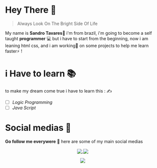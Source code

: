 # Hey There 👋
> Always Look On The Bright Side Of Life
> 
My name is **Sandro Tavares🤵** i'm from brazil, i'm going to become a self taught **programmer** 💻 but i have to start from the beginning, now i am leaning html css, and i am working🔨 on some projects to help me learn faster⚡ !

# i Have to learn 📚
to make my dream come true i have to learn this : ✍️
 - [ ] *Logic Programming*
 - [ ] *Java Script*

# Social medias 📱
**Go follow me everywere** 🤳 
here are some of my main social medias 
<p align="center">
<a href="https://www.youtube.com/channel/UCjIf4KZzL4Pd0iaaZpLJ2lw">
<img align="center" src="https://img.shields.io/badge/-youtube-red?style=for-the-badge&logo=youtube&logoColor=white" />
 </a>
 <a href="https://mobile.twitter.com/euSandr0">
 <img align="center"  src="https://img.shields.io/badge/Twitter-1DA1F2?style=for-the-badge&logo=twitter&logoColor=white" />
 </a>
<p align="center">
<a href="https://github.com/euSandroTavares">
<img  src="https://img.shields.io/badge/github-%23100000.svg?&style=for-the-badge&logo=github&logoColor=white&link=mailto:https://github.com/teteusAraujo">
 </a>
 </p>
